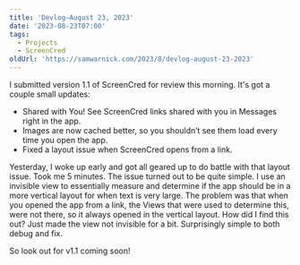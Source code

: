 ```yaml
---
title: 'Devlog—August 23, 2023'
date: '2023-08-23T07:00'
tags:
  - Projects
  - ScreenCred
oldUrl: 'https://samwarnick.com/2023/8/devlog-august-23-2023'
---
```


I submitted version 1.1 of ScreenCred for review this morning. It's got a couple small updates:

- Shared with You! See ScreenCred links shared with you in Messages right in the app.
- Images are now cached better, so you shouldn’t see them load every time you open the app.
- Fixed a layout issue when ScreenCred opens from a link.

Yesterday, I woke up early and got all geared up to do battle with that layout issue. Took me 5 minutes. The issue turned out to be quite simple. I use an invisible view to essentially measure and determine if the app should be in a more vertical layout for when text is very large. The problem was that when you opened the app from a link, the Views that were used to determine this, were not there, so it always opened in the vertical layout. How did I find this out? Just made the view not invisible for a bit. Surprisingly simple to both debug and fix.

So look out for v1.1 coming soon!
